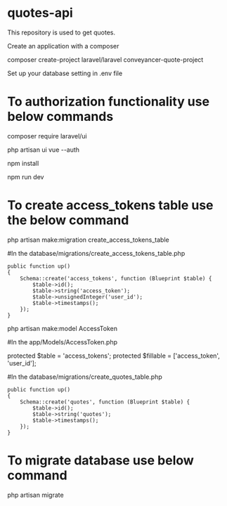 # quotes-api
This repository is used to get quotes. 

Create an application with a composer

composer create-project laravel/laravel conveyancer-quote-project

Set up your database setting in .env file

# To authorization functionality use below commands

composer require laravel/ui

php artisan ui vue --auth

npm install 

npm run dev


# To create access_tokens table use the below command

php artisan make:migration create_access_tokens_table

#In the database/migrations/create_access_tokens_table.php

	public function up()
    {
        Schema::create('access_tokens', function (Blueprint $table) {
            $table->id();
            $table->string('access_token');
            $table->unsignedInteger('user_id');
            $table->timestamps();
        });
    }


php artisan make:model AccessToken

#In the app/Models/AccessToken.php

protected $table = 'access_tokens';
protected $fillable = ['access_token', 'user_id'];


#In the database/migrations/create_quotes_table.php

	public function up()
    {
        Schema::create('quotes', function (Blueprint $table) {
            $table->id();
            $table->string('quotes');
            $table->timestamps();
        });
    }

# To migrate database use below command

php artisan migrate